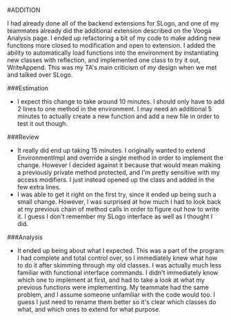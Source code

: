 #ADDITION

I had already done all of the backend extensions for SLogo, and one of my teammates already did the additional extension described on the Vooga Analysis page. I ended up refactoring a bit of my code to make adding new functions more closed to modification and open to extension.
I added the ability to automatically load functions into the environment by instantiating new classes with reflection, and implemented one class to try it out, WriteAppend. This was my TA's main criticism of my design when we met and talked over SLogo.

###Estimation
* I expect this change to take around 10 minutes. I should only have to add 2 lines to one method in the environment. I may need an additional 5 minutes to actually create a new function and add a new file in order to test it out though.

###Review
* It really did end up taking 15 minutes. I originally wanted to extend EnvironmentImpl and override a single method in order to implement the change. However I decided against it because that would mean making a previously private method protected, and I'm pretty sensitive with my access modifiers. I just instead opened up the class and added in the few extra lines.
* I was able to get it right on the first try, since it ended up being such a small change. However, I was surprised at how much I had to look back at my previous chain of method calls in order to figure out how to write it. I guess I don't remember my SLogo interface as well as I thought I did.

###Analysis
* It ended up being about what I expected. This was a part of the program I had complete and total control over, so I immediately knew what how to do it after skimming through my old classes. I was actually much less familiar with functional interface commands. I didn't immediately know which one to implement at first, and had to take a look at what my previous functions were implementing. My teammate had the same problem, and I assume someone unfamiliar with the code would too. I guess I just need to rename them better so it's clear which classes do what, and which ones to extend for what purpose.